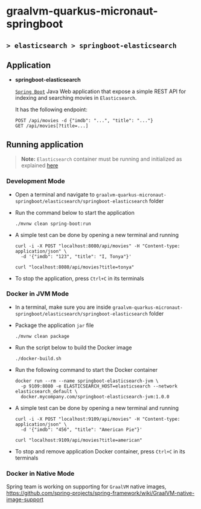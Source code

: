 # graalvm-quarkus-micronaut-springboot
## `> elasticsearch > springboot-elasticsearch`

## Application

- **springboot-elasticsearch**

  [`Spring Boot`](https://docs.spring.io/spring-boot/docs/current/reference/htmlsingle/) Java Web application that expose a simple REST API for indexing and searching movies in `Elasticsearch`.
  
  It has the following endpoint:
  ```
  POST /api/movies -d {"imdb": "...", "title": "..."}
  GET /api/movies[?title=...]
  ```

## Running application

> **Note:** `Elasticsearch` container must be running and initialized as explained [here](https://github.com/ivangfr/graalvm-quarkus-micronaut-springboot/tree/master/elasticsearch#start-environment)

### Development Mode

- Open a terminal and navigate to `graalvm-quarkus-micronaut-springboot/elasticsearch/springboot-elasticsearch` folder

- Run the command below to start the application
  ```
  ./mvnw clean spring-boot:run
  ```

- A simple test can be done by opening a new terminal and running
  ```
  curl -i -X POST "localhost:8080/api/movies" -H "Content-type: application/json" \
    -d '{"imdb": "123", "title": "I, Tonya"}'
  
  curl "localhost:8080/api/movies?title=tonya"
  ```

- To stop the application, press `Ctrl+C` in its terminals

### Docker in JVM Mode

- In a terminal, make sure you are inside `graalvm-quarkus-micronaut-springboot/elasticsearch/springboot-elasticsearch` folder

- Package the application `jar` file
  ```
  ./mvnw clean package
  ```

- Run the script below to build the Docker image
  ```
  ./docker-build.sh
  ```

- Run the following command to start the Docker container
  ```
  docker run --rm --name springboot-elasticsearch-jvm \
    -p 9109:8080 -e ELASTICSEARCH_HOST=elasticsearch --network elasticsearch_default \
    docker.mycompany.com/springboot-elasticsearch-jvm:1.0.0
  ```

- A simple test can be done by opening a new terminal and running
  ```
  curl -i -X POST "localhost:9109/api/movies" -H "Content-type: application/json" \
    -d '{"imdb": "456", "title": "American Pie"}'
  
  curl "localhost:9109/api/movies?title=american"
  ```

- To stop and remove application Docker container, press `Ctrl+C` in its terminals

### Docker in Native Mode

Spring team is working on supporting for `GraalVM` native images, https://github.com/spring-projects/spring-framework/wiki/GraalVM-native-image-support

